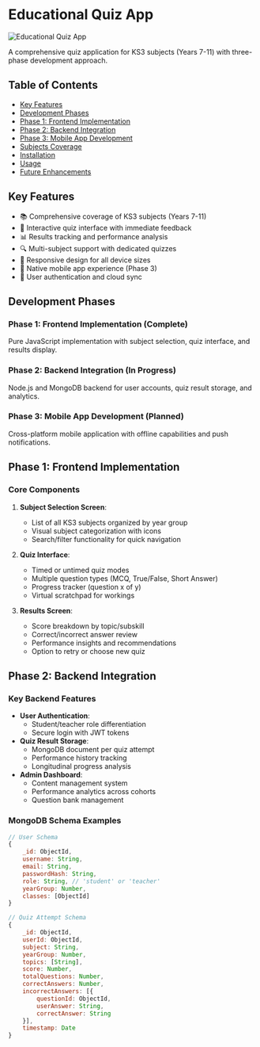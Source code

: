 # Educational Quiz App

![Educational Quiz App](https://dummyimage.com/800x100/963CE1/FFFFFF?text=Educational+Quiz+App)

A comprehensive quiz application for KS3 subjects (Years 7-11) with three-phase development approach.

## Table of Contents
- [Key Features](#key-features)
- [Development Phases](#development-phases)
- [Phase 1: Frontend Implementation](#phase-1-frontend-implementation)
- [Phase 2: Backend Integration](#phase-2-backend-integration)
- [Phase 3: Mobile App Development](#phase-3-mobile-app-development)
- [Subjects Coverage](#subjects-coverage)
- [Installation](#installation)
- [Usage](#usage)
- [Future Enhancements](#future-enhancements)

## Key Features
- 📚 Comprehensive coverage of KS3 subjects (Years 7-11)
- 🎯 Interactive quiz interface with immediate feedback
- 📊 Results tracking and performance analysis
- 🔍 Multi-subject support with dedicated quizzes
- 📱 Responsive design for all device sizes
- 📲 Native mobile app experience (Phase 3)
- 🔐 User authentication and cloud sync

## Development Phases

### Phase 1: Frontend Implementation (Complete)
Pure JavaScript implementation with subject selection, quiz interface, and results display.

### Phase 2: Backend Integration (In Progress)
Node.js and MongoDB backend for user accounts, quiz result storage, and analytics.

### Phase 3: Mobile App Development (Planned)
Cross-platform mobile application with offline capabilities and push notifications.

## Phase 1: Frontend Implementation

### Core Components
1. **Subject Selection Screen**:
   - List of all KS3 subjects organized by year group
   - Visual subject categorization with icons
   - Search/filter functionality for quick navigation

2. **Quiz Interface**:
   - Timed or untimed quiz modes
   - Multiple question types (MCQ, True/False, Short Answer)
   - Progress tracker (question x of y)
   - Virtual scratchpad for workings

3. **Results Screen**:
   - Score breakdown by topic/subskill
   - Correct/incorrect answer review
   - Performance insights and recommendations
   - Option to retry or choose new quiz

## Phase 2: Backend Integration

### Key Backend Features
- **User Authentication**:
  - Student/teacher role differentiation
  - Secure login with JWT tokens
- **Quiz Result Storage**:
  - MongoDB document per quiz attempt
  - Performance history tracking
  - Longitudinal progress analysis
- **Admin Dashboard**:
  - Content management system
  - Performance analytics across cohorts
  - Question bank management

### MongoDB Schema Examples
```javascript
// User Schema
{
    _id: ObjectId,
    username: String,
    email: String,
    passwordHash: String,
    role: String, // 'student' or 'teacher'
    yearGroup: Number,
    classes: [ObjectId]
}

// Quiz Attempt Schema
{
    _id: ObjectId,
    userId: ObjectId,
    subject: String,
    yearGroup: Number,
    topics: [String],
    score: Number,
    totalQuestions: Number,
    correctAnswers: Number,
    incorrectAnswers: [{
        questionId: ObjectId,
        userAnswer: String,
        correctAnswer: String
    }],
    timestamp: Date
}
